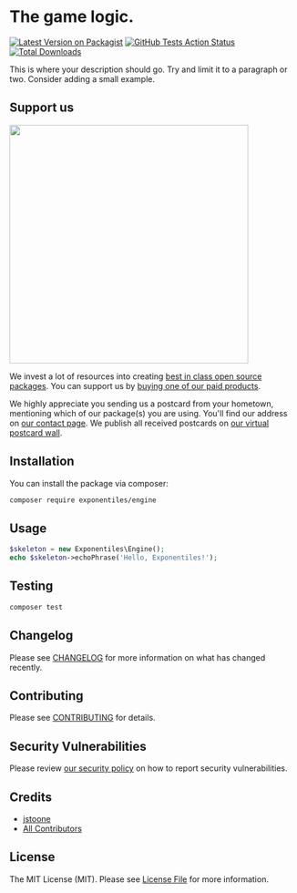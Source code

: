 # The game logic.

[![Latest Version on Packagist](https://img.shields.io/packagist/v/exponentiles/engine.svg?style=flat-square)](https://packagist.org/packages/exponentiles/engine)
[![GitHub Tests Action Status](https://img.shields.io/github/workflow/status/exponentiles/engine/Tests?label=tests)](https://github.com/exponentiles/engine/actions?query=workflow%3ATests+branch%3Amaster)
[![Total Downloads](https://img.shields.io/packagist/dt/exponentiles/engine.svg?style=flat-square)](https://packagist.org/packages/exponentiles/engine)


This is where your description should go. Try and limit it to a paragraph or two. Consider adding a small example.

## Support us

[<img src="https://github-ads.s3.eu-central-1.amazonaws.com/package-skeleton-php.jpg?t=1" width="419px" />](https://spatie.be/github-ad-click/package-skeleton-php)

We invest a lot of resources into creating [best in class open source packages](https://spatie.be/open-source). You can support us by [buying one of our paid products](https://spatie.be/open-source/support-us).

We highly appreciate you sending us a postcard from your hometown, mentioning which of our package(s) you are using. You'll find our address on [our contact page](https://spatie.be/about-us). We publish all received postcards on [our virtual postcard wall](https://spatie.be/open-source/postcards).

## Installation

You can install the package via composer:

```bash
composer require exponentiles/engine
```

## Usage

```php
$skeleton = new Exponentiles\Engine();
echo $skeleton->echoPhrase('Hello, Exponentiles!');
```

## Testing

```bash
composer test
```

## Changelog

Please see [CHANGELOG](CHANGELOG.md) for more information on what has changed recently.

## Contributing

Please see [CONTRIBUTING](.github/CONTRIBUTING.md) for details.

## Security Vulnerabilities

Please review [our security policy](../../security/policy) on how to report security vulnerabilities.

## Credits

- [jstoone](https://github.com/jstoone)
- [All Contributors](../../contributors)

## License

The MIT License (MIT). Please see [License File](LICENSE.md) for more information.
